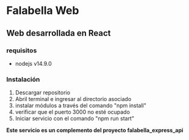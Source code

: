 # Falabella Web

## Web desarrollada en React

### requisitos

- nodejs v14.9.0

### Instalación

1. Descargar repositorio <br>
2. Abril terminal e ingresar al directorio asociado <br>
3. instalar módulos a través del comando "npm install" <br>
4. verificar que el puerto 3000 no esté ocupado <br>
5. Iniciar servicio con el comando "npm run start" <br>

**Este servicio es un complemento del proyecto falabella_express_api**
